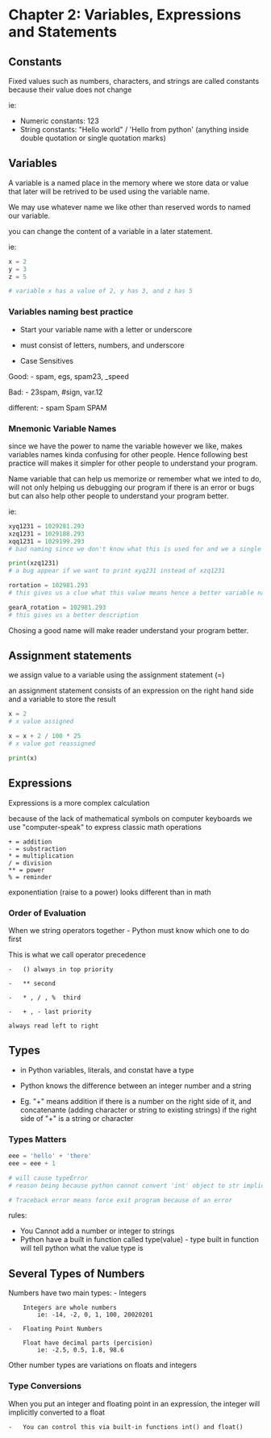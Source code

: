 # Chapter 2: Variables, Expressions and Statements

## Constants

Fixed values such as numbers, characters, and strings are called constants because their value does not change

ie:
-   Numeric constants: 123
-   String constants: "Hello world" / 'Hello from python' (anything inside double quotation or single quotation marks)

## Variables

A variable is a named place in the memory where we store data or value that later will be retrived to be used using the variable name.

We may use whatever name we like other than reserved words to named our variable.

you can change the content of a variable in a later statement.

ie:
```python
x = 2 
y = 3
z = 5

# variable x has a value of 2, y has 3, and z has 5
```

### Variables naming best practice

- Start your variable name with a letter or underscore

- must consist of letters, numbers, and underscore

- Case Sensitives

Good:
    -   spam, egs, spam23, _speed

Bad:
    -   23spam, #sign, var.12

different:
    -   spam Spam SPAM

### Mnemonic Variable Names

since we have the power to name the variable however we like, makes variables names kinda confusing for other people. Hence following best practice will makes it simpler for other people to understand your program.

Name variable that can help us memorize or remember what we inted to do, will not only helping us debugging our program if there is an error or bugs but can also help other people to understand your program better.

ie:
```python
xyq1231 = 1029281.293
xzq1231 = 1029188.293
xqq1231 = 1029199.293
# bad naming since we don't know what this is used for and we a single mistake of calling the wrong variable will lead to a dissaster

print(xzq1231)
# a bug appear if we want to print xyq231 instead of xzq1231

rortation = 102981.293
# this gives us a clue what this value means hence a better variable name

gearA_rotation = 102981.293
# this gives us a better description
```

Chosing a good name will make reader understand your program better.


## Assignment statements

we assign value to a variable using the assignment statement (=)

an assignment statement consists of an expression on the right hand side and a variable to store the result

```python
x = 2
# x value assigned

x = x + 2 / 100 * 25
# x value got reassigned

print(x)
```

## Expressions

Expressions is a more complex calculation

because of the lack of mathematical symbols on computer keyboards we use "computer-speak" to express classic math operations

```
+ = addition
- = substraction
* = multiplication
/ = division
** = power
% = reminder
```

exponentiation (raise to a power) looks different than in math

### Order of Evaluation

When we string operators together - Python must know which one to do first

This is what we call operator precedence

```
-   () always in top priority

-   ** second

-   * , / , %  third

-   + , - last priority

always read left to right
```

## Types

- in Python variables, literals, and constat have a type

- Python knows the difference between an integer number and a string

- Eg. "+" means addition if there is a number on the right side of it, and concatenante (adding character or string to existing strings) if the right side of "+" is a string or character

### Types Matters

```python
eee = 'hello' + 'there'
eee = eee + 1

# will cause typeError 
# reason being because python cannot convert 'int' object to str implicitly

# Traceback error means force exit program because of an error
```

rules: 
-   You Cannot add a number or integer to strings
-   Python have a built in function called type(value)
        -   type built in function will tell python what the value type is

## Several Types of Numbers

Numbers have two main types:
    -   Integers
        
        Integers are whole numbers
            ie: -14, -2, 0, 1, 100, 20020201

    -   Floating Point Numbers

        Float have decimal parts (percision)
            ie: -2.5, 0.5, 1.8, 98.6 

Other number types are variations on floats and integers

### Type Conversions

When you put an integer and floating point in an expression, the integer will implicitly converted to a float

    -   You can control this via built-in functions int() and float()